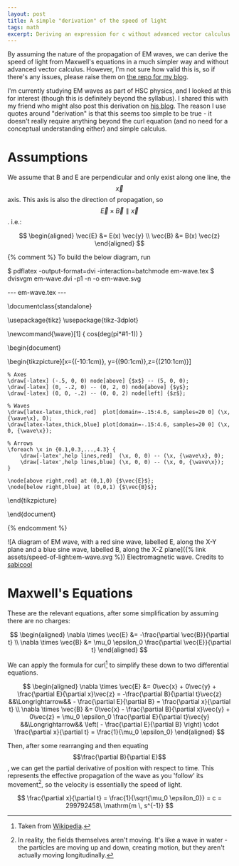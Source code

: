 ```yaml
---
layout: post
title: A simple "derivation" of the speed of light
tags: math
excerpt: Deriving an expression for c without advanced vector calculus
---
```


By assuming the nature of the propagation of EM waves, we can derive the speed of light from Maxwell's equations in a much simpler way and without advanced vector calculus. However, I'm not sure how valid this is, so if there's any issues, please raise them on [the repo for my blog][repo].

[repo]: https://github.com/ralismark/ralismark.github.io

<!--more-->

I'm currently studying EM waves as part of HSC physics, and I looked at this for interest (though this is definitely beyond the syllabus). I shared this with my friend who might also post this derivation on [his blog][sabicool]. The reason I use quotes around "derivation" is that this seems too simple to be true - it doesn't really require anything beyond the curl equation (and no need for a conceptual understanding either) and simple calculus.

[sabicool]: https://sabicool.github.io/

# Assumptions

We assume that B and E are perpendicular and only exist along one line, the $$\vec{x}$$ axis. This axis is also the direction of propagation, so $$\vec{E} \times \vec{B} \parallel \vec{x}$$. i.e.:

$$
\begin{aligned}
	\vec{E} &= E(x) \vec{y}
\\	\vec{B} &= B(x) \vec{z}
\end{aligned}
$$

{% comment %}
To build the below diagram, run

$ pdflatex -output-format=dvi -interaction=batchmode em-wave.tex
$ dvisvgm em-wave.dvi -p1 -n -o em-wave.svg

--- em-wave.tex ---

\documentclass{standalone}

\usepackage{tikz}
\usepackage{tikz-3dplot}

\newcommand{\wave}[1] { cos(deg(pi*#1-1)) }

\begin{document}

\begin{tikzpicture}[x={(-10:1cm)}, y={(90:1cm)},z={(210:1cm)}]

	% Axes
	\draw[-latex] (-.5, 0, 0) node[above] {$x$} -- (5, 0, 0);
	\draw[-latex] (0, -.2, 0) -- (0, 2, 0) node[above] {$y$};
	\draw[-latex] (0, 0, -.2) -- (0, 0, 2) node[left] {$z$};

	% Waves
	\draw[latex-latex,thick,red]  plot[domain=-.15:4.6, samples=20 0] (\x, {\wave\x}, 0);
	\draw[latex-latex,thick,blue] plot[domain=-.15:4.6, samples=20 0] (\x, 0, {\wave\x});

	% Arrows
	\foreach \x in {0.1,0.3,...,4.3} {
		\draw[-latex',help lines,red]  (\x, 0, 0) -- (\x, {\wave\x}, 0);
		\draw[-latex',help lines,blue] (\x, 0, 0) -- (\x, 0, {\wave\x});
	}

	\node[above right,red] at (0,1,0) {$\vec{E}$};
	\node[below right,blue] at (0,0,1) {$\vec{B}$};

\end{tikzpicture}

\end{document}

{% endcomment %}

![A diagram of EM wave, with a red sine wave, labelled E, along the X-Y plane and a blue sine wave, labelled B, along the X-Z plane]({% link assets/speed-of-light:em-wave.svg %})
Electromagnetic wave. Credits to [sabicool]

# Maxwell's Equations

These are the relevant equations, after some simplification by assuming there are no charges:

$$
\begin{aligned}
	\nabla \times \vec{E} &= -\frac{\partial \vec{B}}{\partial t}
\\	\nabla \times \vec{B} &= \mu_0 \epsilon_0 \frac{\partial \vec{E}}{\partial t}
\end{aligned}
$$

We can apply the formula for curl[^2] to simplify these down to two differential equations.

[^2]: Taken from [Wikipedia][curl].

[curl]: https://en.wikipedia.org/wiki/Curl_(mathematics)

$$
\begin{aligned}
	\nabla \times \vec{E} &= 0\vec{x} + 0\vec{y} + \frac{\partial E}{\partial x}\vec{z} = -\frac{\partial B}{\partial t}\vec{z} 
	&&\Longrightarrow&& - \frac{\partial E}{\partial B} = \frac{\partial x}{\partial t}
\\	\nabla \times \vec{B} &= 0\vec{x} - \frac{\partial B}{\partial x}\vec{y} + 0\vec{z} = \mu_0 \epsilon_0 \frac{\partial E}{\partial t}\vec{y}
	&&\Longrightarrow&& \left( - \frac{\partial E}{\partial B} \right) \cdot \frac{\partial x}{\partial t} = \frac{1}{\mu_0 \epsilon_0}
\end{aligned}
$$

Then, after some rearranging and then equating $$\frac{\partial B}{\partial E}$$, we can get the partial derivative of position with respect to time. This represents the effective propagation of the wave as you 'follow' its movement[^3], so the velocity is essentially the speed of light.

[^3]: In reality, the fields themselves aren't moving. It's like a wave in water - the particles are moving up and down, creating motion, but they aren't actually moving longitudinally.

$$
\frac{\partial x}{\partial t} = \frac{1}{\sqrt{\mu_0 \epsilon_0}} = c = 299792458\ \mathrm{m \, s^{-1}}
$$
